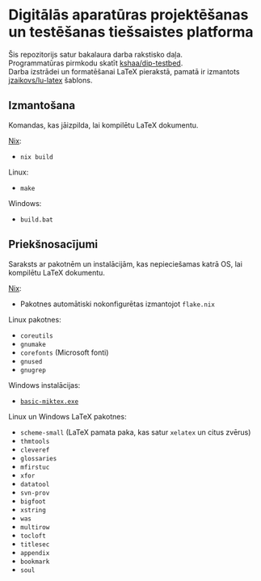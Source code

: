 # Digitālās aparatūras projektēšanas un testēšanas tiešsaistes platforma

Šis repozitorijs satur bakalaura darba rakstisko daļa.  
Programmatūras pirmkodu skatīt [kshaa/dip-testbed](https://github.com/kshaa/dip-testbed).  
Darba izstrādei un formatēšanai LaTeX pierakstā, pamatā ir izmantots [jzaikovs/lu-latex](https://github.com/jzaikovs/lu-latex) šablons.
  
## Izmantošana
Komandas, kas jāizpilda, lai kompilētu LaTeX dokumentu.  
  
[Nix](https://nixos.org/manual/nix/stable/):  
- `nix build`   
  
Linux:  
- `make`  
  
Windows:  
- `build.bat`  
  
## Priekšnosacījumi
Saraksts ar pakotnēm un instalācijām, kas nepieciešamas katrā OS, lai kompilētu LaTeX dokumentu.  
  
[Nix](https://nixos.org/manual/nix/stable/):  
- Pakotnes automātiski nokonfigurētas izmantojot `flake.nix`  
  
Linux pakotnes:  
- `coreutils`
- `gnumake`
- `corefonts` (Microsoft fonti)
- `gnused`
- `gnugrep`
  
Windows instalācijas:  
- [`basic-miktex.exe`](https://miktex.org/download)  

Linux un Windows LaTeX pakotnes:
- `scheme-small` (LaTeX pamata paka, kas satur `xelatex` un citus zvērus)
- `thmtools`
- `cleveref`
- `glossaries`
- `mfirstuc`
- `xfor`
- `datatool`
- `svn-prov`
- `bigfoot`
- `xstring`
- `was`
- `multirow`
- `tocloft`
- `titlesec`
- `appendix`
- `bookmark`
- `soul`
  